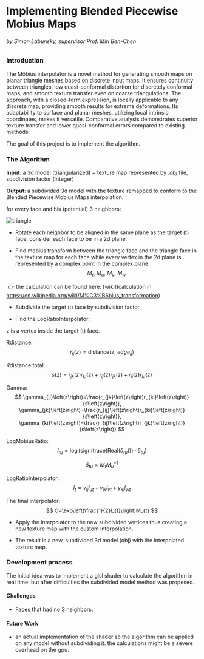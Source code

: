 # Implementing Blended Piecewise Mobius Maps

###### by Simon Labunsky, supervisor Prof. Miri Ben-Chen

### Introduction

The Möbius interpolator is a novel method for generating smooth maps on planar triangle meshes based on discrete input maps. It ensures continuity between triangles, low quasi-conformal distortion for discretely conformal maps, and smooth texture transfer even on coarse triangulations. The approach, with a closed-form expression, is locally applicable to any discrete map, providing smooth results for extreme deformations. Its adaptability to surface and planar meshes, utilizing local intrinsic coordinates, makes it versatile. Comparative analysis demonstrates superior texture transfer and lower quasi-conformal errors compared to existing methods.

The goal of this project is to implement the algorithm.

### The Algorithm

**Input**: a 3d model (triangularized) + texture map represented by *.obj* file, subdivision factor (integer)

**Output**: a subdivided 3d model with the texture remapped to conform to the Blended Piecewise Mobius Maps interpolation.

for every face and his (potential) 3 neighbors:

![triangle](.\triangle.png)

* Rotate each neighbor to be aligned in the same plane as the target (t) face. consider each face to be in a 2d plane.

* Find mobius transform between the triangle face and the triangle face in the texture map for each face while every vertex in the 2d plane is represented by a complex point in the complex plane.
$$
M_{t},\ M_{u},\ M_{v},\ M_{w}
$$

​	:point_right: the calculation can be found here: [wiki](calculation in https://en.wikipedia.org/wiki/M%C3%B6bius_transformation) 

* Subdivide the target (t) face by subdivision factor

* Find the LogRatioInterpolator: 

z is a vertex inside the target (t) face.

Rdistance:
$$
r_{ij}\left(z\right)=\text{distance}\left(z,\ edge_{ij}\right)
$$

Rdistance total:
$$
s\left(z\right)=r_{jk}\left(z\right)r_{ki}\left(z\right)+r_{ij}\left(z\right)r_{jk}\left(z\right)+r_{ij}\left(z\right)r_{ki}\left(z\right)
$$

Gamma:
$$
\gamma_{ij}\left(z\right)=\frac{r_{jk}\left(z\right)r_{ki}\left(z\right)}{s\left(z\right)}, \gamma_{jk}\left(z\right)=\frac{r_{ij}\left(z\right)r_{ki}\left(z\right)}{s\left(z\right)}, \gamma_{ki}\left(z\right)=\frac{r_{ij}\left(z\right)r_{jk}\left(z\right)}{s\left(z\right)}
$$

LogMobiusRatio:
$$
l_{tu}=\log\left(\text{sign}\left(\text{trace}\left(\text{Real}\left(\delta_{tu}\right)\right)\right)\cdot\delta_{tu}\right)
$$

$$
\delta_{tu}=M_{t}M_{u}^{-1}
$$

LogRatioInterpolator:
$$
l_{t}=\gamma_{ij}l_{ut}+\gamma_{jk}l_{vt}+\gamma_{ki}l_{wt}
$$

The final interpolator:
$$
O=\exp\left(\frac{1}{2}l_{t}\right)M_{t}
$$

* Apply the interpolator to the new subdivided vertices thus creating a new texture map with the custom interpolation.

* The result is a new, subdivided 3d model (obj) with the interpolated texture map.

### Development process

The initial idea was to implement a glsl shader to calculate the algorithm in real time. but after difficulties the subdivided model method was propesed.

#### Challenges

* Faces that had no 3 neighbors: 

#### Future Work

* an actual implementation of the shader so the algorithm can be applied on any model without subdividing it. the calculations might be a severe overhead on the gpu.